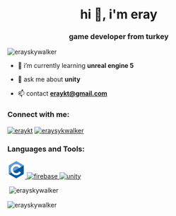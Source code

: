 <h1 align="center">hi 👋, i'm eray</h1>
<h3 align="center">game developer from turkey</h3>

<p align="left"> <img src="https://komarev.com/ghpvc/?username=erayskywalker&label=Profile%20views&color=0e75b6&style=flat" alt="erayskywalker" /> </p>

- 🌱 i’m currently learning **unreal engine 5**

- 💬 ask me about **unity**

- 📫 contact **eraykt@gmail.com**

<h3 align="left">Connect with me:</h3>
<p align="left">
<a href="https://linkedin.com/in/eraykt" target="blank"><img align="center" src="https://raw.githubusercontent.com/rahuldkjain/github-profile-readme-generator/master/src/images/icons/Social/linked-in-alt.svg" alt="eraykt" height="30" width="40" /></a>
<a href="https://www.hackerrank.com/eraysykwalker" target="blank"><img align="center" src="https://raw.githubusercontent.com/rahuldkjain/github-profile-readme-generator/master/src/images/icons/Social/hackerrank.svg" alt="eraysykwalker" height="30" width="40" /></a>
</p>

<h3 align="left">Languages and Tools:</h3>
<p align="left"> <a href="https://www.cprogramming.com/" target="_blank" rel="noreferrer"> <img src="https://raw.githubusercontent.com/devicons/devicon/master/icons/c/c-original.svg" alt="c" width="40" height="40"/> </a> <a href="https://firebase.google.com/" target="_blank" rel="noreferrer"> <img src="https://www.vectorlogo.zone/logos/firebase/firebase-icon.svg" alt="firebase" width="40" height="40"/> </a> <a href="https://unity.com/" target="_blank" rel="noreferrer"> <img src="https://www.vectorlogo.zone/logos/unity3d/unity3d-icon.svg" alt="unity" width="40" height="40"/> </a> </p>

<p>&nbsp;<img align="center" src="https://github-readme-stats.vercel.app/api?username=erayskywalker&show_icons=true&locale=en" alt="erayskywalker" /></p>

<p><img align="center" src="https://github-readme-streak-stats.herokuapp.com/?user=erayskywalker&" alt="erayskywalker" /></p>



<!--### You can reach my games with the links below.
[My Idle Village](https://play.google.com/store/apps/details?id=com.EraySkywalker.MyIdleVillage)

[Cooking Craft Clone](https://github.com/erayskywalker/CookingCraftClone)

[ZigZag Clone](https://github.com/erayskywalker/ZigZagClone)

[ParkingJam Clone](https://github.com/erayskywalker/ParkingJamClone)

**erayskywalker/erayskywalker** is a ✨ _special_ ✨ repository because its `README.md` (this file) appears on your GitHub profile.

Here are some ideas to get you started:

- 🔭 I’m currently working on ...
- 🌱 I’m currently learning ...
- 👯 I’m looking to collaborate on ...
- 🤔 I’m looking for help with ...
- 💬 Ask me about ...
- 📫 How to reach me: ...
- 😄 Pronouns: ...
- ⚡ Fun fact: ...
-->

